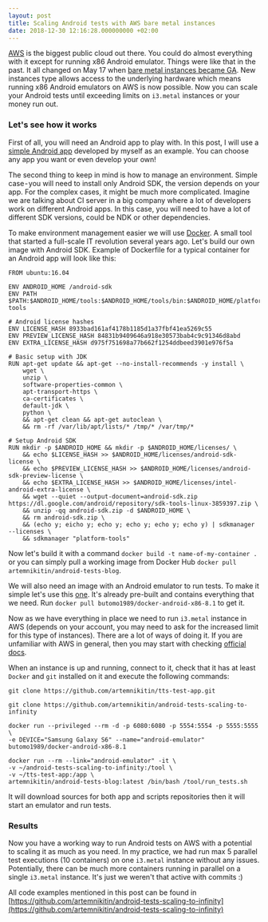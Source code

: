 ```yaml
---
layout: post
title: Scaling Android tests with AWS bare metal instances
date: 2018-12-30 12:16:28.000000000 +02:00
---
```


[AWS](https://aws.amazon.com/) is the biggest public cloud out there. You could do almost everything with it except for running x86 Android emulator. Things were like that in the past. It all changed on May 17 when [bare metal instances became GA](https://medium.com/r/?url=https%3A%2F%2Faws.amazon.com%2Fabout-aws%2Fwhats-new%2F2018%2F05%2Fannouncing-general-availability-of-amazon-ec2-bare-metal-instances%2F). New instances type allows access to the underlying hardware which means running x86 Android emulators on AWS is now possible. Now you can scale your Android tests until exceeding limits on `i3.metal` instances or your money run out.    

### Let's see how it works   
First of all, you will need an Android app to play with. In this post, I will use a [simple Android app](https://github.com/artemnikitin/tts-test-app) developed by myself as an example. You can choose any app you want or even develop your own!    

The second thing to keep in mind is how to manage an environment. Simple case - you will need to install only Android SDK, the version depends on your app. For the complex cases, it might be much more complicated. Imagine we are talking about CI server in a big company where a lot of developers work on different Android apps. In this case, you will need to have a lot of different SDK versions, could be NDK or other dependencies.     

To make environment management easier we will use [Docker](https://www.docker.com/). A small tool that started a full-scale IT revolution several years ago. Let's build our own image with Android SDK. Example of Dockerfile for a typical container for an Android app will look like this:     
```
FROM ubuntu:16.04

ENV ANDROID_HOME /android-sdk
ENV PATH $PATH:$ANDROID_HOME/tools:$ANDROID_HOME/tools/bin:$ANDROID_HOME/platform-tools

# Android license hashes
ENV LICENSE_HASH 8933bad161af4178b1185d1a37fbf41ea5269c55
ENV PREVIEW_LICENSE_HASH 84831b9409646a918e30573bab4c9c91346d8abd
ENV EXTRA_LICENSE_HASH d975f751698a77b662f1254ddbeed3901e976f5a

# Basic setup with JDK
RUN apt-get update && apt-get --no-install-recommends -y install \
    wget \
    unzip \
    software-properties-common \
    apt-transport-https \
    ca-certificates \
    default-jdk \
    python \
    && apt-get clean && apt-get autoclean \
    && rm -rf /var/lib/apt/lists/* /tmp/* /var/tmp/*

# Setup Android SDK 
RUN mkdir -p $ANDROID_HOME && mkdir -p $ANDROID_HOME/licenses/ \
    && echo $LICENSE_HASH >> $ANDROID_HOME/licenses/android-sdk-license \
    && echo $PREVIEW_LICENSE_HASH >> $ANDROID_HOME/licenses/android-sdk-preview-license \
    && echo $EXTRA_LICENSE_HASH >> $ANDROID_HOME/licenses/intel-android-extra-license \
    && wget --quiet --output-document=android-sdk.zip https://dl.google.com/android/repository/sdk-tools-linux-3859397.zip \
    && unzip -qq android-sdk.zip -d $ANDROID_HOME \
    && rm android-sdk.zip \
    && (echo y; eicho y; echo y; echo y; echo y; echo y) | sdkmanager --licenses \
    && sdkmanager "platform-tools"
```
Now let's build it with a command `docker build -t name-of-my-container .` or you can simply pull a working image from Docker Hub `docker pull artemnikitin/android-tests-blog`.    

We will also need an image with an Android emulator to run tests. To make it simple let's use this [one](https://github.com/butomo1989/docker-android). It's already pre-built and contains everything that we need. Run `docker pull butomo1989/docker-android-x86-8.1` to get it.    

Now as we have everything in place we need to run `i3.metal` instance in AWS (depends on your account, you may need to ask for the increased limit for this type of instances). There are a lot of ways of doing it. If you are unfamiliar with AWS in general, then you may start with checking [official docs](https://medium.com/r/?url=https%3A%2F%2Fdocs.aws.amazon.com%2FAWSEC2%2Flatest%2FUserGuide%2FEC2_GetStarted.html%23ec2-launch-instance).    

When an instance is up and running, connect to it, check that it has at least `Docker` and `git` installed on it and execute the following commands:
```
git clone https://github.com/artemnikitin/tts-test-app.git

git clone https://github.com/artemnikitin/android-tests-scaling-to-infinity

docker run --privileged --rm -d -p 6080:6080 -p 5554:5554 -p 5555:5555 \
-e DEVICE="Samsung Galaxy S6" --name="android-emulator" butomo1989/docker-android-x86-8.1

docker run --rm --link="android-emulator" -it \
-v ~/android-tests-scaling-to-infinity:/tool \
-v ~/tts-test-app:/app \
artemnikitin/android-tests-blog:latest /bin/bash /tool/run_tests.sh
```
It will download sources for both app and scripts repositories then it will start an emulator and run tests.    

### Results
Now you have a working way to run Android tests on AWS with a potential to scaling it as much as you need. In my practice, we had run max 5 parallel test executions (10 containers) on one `i3.metal` instance without any issues. Potentially, there can be much more containers running in parallel on a single `i3.metal` instance. It's just we weren't that active with commits :)

All code examples mentioned in this post can be found in [https://github.com/artemnikitin/android-tests-scaling-to-infinity](https://github.com/artemnikitin/android-tests-scaling-to-infinity)